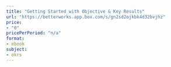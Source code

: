 ```yaml
---
title: "Getting Started with Objective & Key Results"
url: "https://betterworks.app.box.com/s/gn2sd2ojkbk4d32bvjhz"
price: 
- "0"
pricePerPeriod: "n/a"
format: 
- ebook
subject: 
- okrs
---
```

